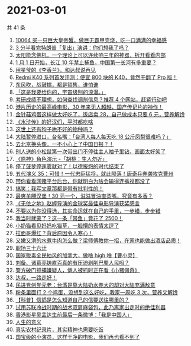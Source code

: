 # 2021-03-01

共 41 条

<!-- BEGIN -->
<!-- 最后更新时间 Mon Mar 01 2021 23:08:59 GMT+0800 (CST) -->

1. [10064
   买一只巨大皇帝蟹，做巨无霸甲壳烧，吃一口满满的幸福感](https://www.zhihu.com/zvideo/1348744052200820736)
2. [3 分半看完特朗普「复出」演讲：你们想我了吗？](https://www.zhihu.com/zvideo/1349669104987680770)
3. [太阳能念佛机，一个理论上可以连续响三年的神器，拆开看看内部](https://www.zhihu.com/zvideo/1349759646228422656)
4. [1 月 1 日开始，长江 10
   年禁止捕鱼，中国第一长河有多重要？](https://www.zhihu.com/zvideo/1349822164267347968)
5. [用星爷的《李香兰》，和达叔说再见](https://www.zhihu.com/zvideo/1349120717229936640)
6. [Redmi K40 系列首发评测：便宜 800 块的 K40，竟然干翻了 Pro
   版！](https://www.zhihu.com/zvideo/1348423822203424768)
7. [东风吹，战鼓擂，都是销售，谁怕谁](https://www.zhihu.com/zvideo/1349805752849195008)
8. [「这是我要给你的，宇宙级别的浪漫。」](https://www.zhihu.com/zvideo/1349450965108563968)
9. [考研成绩不理想，如何查找调剂信息？推荐 4
   个网站，赶紧行动吧](https://www.zhihu.com/zvideo/1349065756626427904)
10. [港片历史的最高峰电影，30
    年来无人超越，国产传记片的神作！](https://www.zhihu.com/zvideo/1349733629778649088)
11. [金针菇鸡蛋这样做太好吃了，饭店卖 28，自己做成本只要 6
    元，营养解馋](https://www.zhihu.com/zvideo/1349752491366703104)
12. [《水浒传》的好汉们，平时都吃啥](https://www.zhihu.com/zvideo/1349764101934178304)
13. [这世上还有狗子哄不好的物种吗？](https://www.zhihu.com/zvideo/1349478834031435776)
14. [大陆暂停进口，台名嘴：「台湾人每人每天吃 18
    公斤凤梨很难吗？」](https://www.zhihu.com/zvideo/1349677412381298688)
15. [去北京换头像，一不小心上了中国日报？！](https://www.zhihu.com/zvideo/1349742012766216192)
16. [别人送的小松鼠第一次带出门不停往主人袖子里钻，画面太好笑了](https://www.zhihu.com/zvideo/1349703671970631680)
17. [《原神》角色演示 -「胡桃：生人勿近」](https://www.zhihu.com/zvideo/1349693137942622208)
18. [停了菠萝停莲雾就对了！以德报怨的时代结束了](https://www.zhihu.com/zvideo/1349647226591948800)
19. [五代演义
    35：可惜！一代忠臣猛将，就此陨落！唐奇兵奔袭攻克曹州](https://www.zhihu.com/zvideo/1349076778330365953)
20. [带你看看网赌平台后台，你就明白为啥会输得连裤衩都没了](https://www.zhihu.com/zvideo/1348695859547217920)
21. [搞笑：我写文章那都是带有批判性的！](https://www.zhihu.com/zvideo/1349481416099651584)
22. [最爽羊腰汉堡！30
    元一个，滋滋冒油直烫嘴，究竟有多香？](https://www.zhihu.com/zvideo/1349411311399399424)
23. [《无依之地》赵婷导演的金球奖最佳电影导演获奖感言](https://www.zhihu.com/zvideo/1349701639847301120)
24. [不要以为你没得选，其实命运就在自己的手里，一步错，步步错](https://www.zhihu.com/zvideo/1349367338316214272)
25. [我当时就蒙了？这一条「带鱼」竟花了 2500！](https://www.zhihu.com/zvideo/1348682436021268480)
26. [小奶猫看见妈妈吃猫草，一脸懵的表情太逗了](https://www.zhihu.com/zvideo/1349059261012512769)
27. [拉面哥爆红？背后原因令人寒心！](https://www.zhihu.com/zvideo/1349444332483690496)
28. [又嫩又滑的水煮牛肉怎么做？梁师傅教你一招，在家也能做出酒店品质！](https://www.zhihu.com/zvideo/1348642716427960320)
29. [职场三十六计](https://www.zhihu.com/zvideo/1349435171909947392)
30. [国家贩毒全民抽风的加拿大，做啥 high
    啥【曹小灵】](https://www.zhihu.com/zvideo/1349343358876377088)
31. [刘备、诸葛亮铸直百真的有压迫剥削巴蜀人民吗？](https://www.zhihu.com/zvideo/1349557323904589824)
32. [警方破门抓捕嫌疑人，俩人被抓时正在看《小猪佩奇》](https://www.zhihu.com/zvideo/1349632841857384448)
33. [达叔，一路走好！](https://www.zhihu.com/zvideo/1349358229630259200)
34. [民进党创党元老：台湾是靠大陆奶水养大的却对大陆充满敌意](https://www.zhihu.com/zvideo/1349311796575182849)
35. [粉条里面打 2 个鸡蛋，没想到这么好吃，我家一周吃 3
    次，营养又解馋](https://www.zhihu.com/zvideo/1349302397651595264)
36. [【科普】信鸽是怎么知道自己的信要送往哪里的？](https://www.zhihu.com/zvideo/1349303366200352769)
37. [试用苏联冷战时期的战术双肩麻袋包，此乃离家出走时的绝佳利器](https://www.zhihu.com/zvideo/1349415100508483585)
38. [香港影星吴孟达生前最后一条微博：「我是中国人」](https://www.zhihu.com/zvideo/1349388648861900800)
39. [人生的意义](https://www.zhihu.com/zvideo/1349080747819679745)
40. [真实农村纪录片，其实精神也需要吃饭](https://www.zhihu.com/zvideo/1348740220901289984)
41. [国宝级的小演员，这样干净的电影，我们再也看不到了](https://www.zhihu.com/zvideo/1348999719297916928)

<!-- END -->
